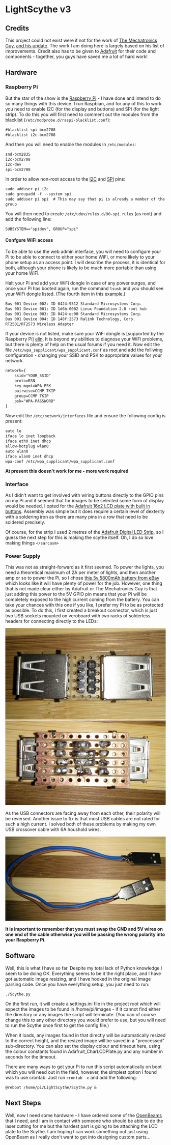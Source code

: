 # LightScythe v3 #
## Credits ##
This project could not exist were it not for the work of [The Mechatronics Guy][mech],
[and his update][mech2].  The work I am doing here is largely based on his list of
improvements.  Credit also has to be given to [Adafruit][adafruit] for their code and
components - together, you guys have saved me a lot of hard work!

## Hardware ##

### Raspberry Pi ###
But the star of the show is the [Raspberry Pi][rpi] - I have done and intend to do so many
things with this device. I run Raspbian, and for any of this to work you need to enable I2C
(for the display and buttons) and SPI (for the light strip).  To do this you will first
need to comment out the modules from the blacklist (`/etc/modprobe.d/raspi-blacklist.conf`):

    #blacklist spi-bcm2708
    #blacklist i2c-bcm2708

And then you will need to enable the modules in `/etc/modules`:

    snd-bcm2835
    i2c-bcm2708
    i2c-dev
    spi-bcm2708

In order to allow non-root access to the [I2C][i2c] and [SPI][spi] pins:

    sudo adduser pi i2c
    sudo groupadd -f --system spi
    sudo adduser pi spi  # This may say that pi is already a member of the group

You will then need to create `/etc/udev/rules.d/90-spi.rules` (as root) and add
the following line:

    SUBSYSTEM=="spidev", GROUP="spi"

#### Confgure WiFi access ####
To be able to use the web admin interface, you will need to configure your Pi to be able
to connect to either your home WiFi, or more likely to your phone setup as an access
point.  I will describe the process, it is identical for both, although your phone is
likely to be much more portable than using your home WiFi.

Halt your Pi and add your WiFi dongle in case of any power surges, and once your Pi has
booted again, run the command `lsusb` and you should see your WiFi dongle listed. (The
fourth item in this example.)

    Bus 001 Device 002: ID 0424:9512 Standard Microsystems Corp.
    Bus 001 Device 001: ID 1d6b:0002 Linux Foundation 2.0 root hub
    Bus 001 Device 003: ID 0424:ec00 Standard Microsystems Corp.
    Bus 001 Device 004: ID 148f:2573 Ralink Technology, Corp. RT2501/RT2573 Wireless Adapter

If your device is not listed, make sure your WiFi dongle is [supported by the Raspberry Pi]
[elin]. It is beyond my abilities to diagnose your WiFi problems, but there is plenty of
help on the usual forums if you need it.  Now edit the file `/etc/wpa_supplicant/wpa_supplicant.conf`
as root and add the folllwing configuration - changing your SSID and PSK to appropriate values
for your network.

    network={
        ssid="YOUR_SSID"
        proto=RSN
        key_mgmt=WPA-PSK
        pairwise=CCMP TKIP
        group=CCMP TKIP
        psk="WPA-PASSWORD"
    }

Now edit the `/etc/network/interfaces` file and ensure the following config is present:

    auto lo
    iface lo inet loopback
    iface eth0 inet dhcp
    allow-hotplug wlan0
    auto wlan0
    iface wlan0 inet dhcp
    wpa-conf /etc/wpa_supplicant/wpa_supplicant.conf

**At present this doesn't work for me - more work required**

### Interface ###
As I didn't want to get involved with wiring buttons directly to the GPIO pins on my Pi
and it seemed that for images to be selected some form of display would be needed, I
opted for the [Adafruit 16x2 LCD plate with built in buttons][ada]. Assembly was simple
but it does require a certain level of dexterity with a soldering iron as there are many
pins in a row that need to be soldered precisely.

Of course, for the strip I used 2 metres of the [Adafruit Digital LED Strip][ada2], so
I guess the next step for this is making the scythe itself. Oh, I do so love making things
`</sarcasm>`

### Power Supply ###
This was not as straight-forward as it first seemed.  To power the lights, you need
a theoretical maximum of 2A per meter of lights, and then another amp or so to power
the Pi, so I chose [this 5v 5800mAh battery from eBay][battery] which looks like it
will have plenty of power for the job.  However, one thing that is not made clear
either by Adafruit or The Mechatronics Guy is that just adding this power to the 5V
GPIO pin means that your Pi will be completely exposed to the high current coming
from the battery.  You can take your chances with this one if you like, I prefer my
Pi to be as protected as possible.  To do this, I first created a breakout connector,
which is just two USB sockets mounted on veroboard with two racks of solderless headers
for connecting directly to the LEDs:

![Top down view of the power breakout](/images/connector-top.jpg?raw=true)
![A view of my not so excellent sodlering skills](/images/connector-bottom.jpg?raw=true)

As the USB connectors are facing away from each other, their polarity will be reversed.
Another issue to fix is that most USB cables are not rated for such a high current. I
solved both of these problems by making my own USB crossover cable with 6A houshold wires.

![My 6A crossover cable](/images/usb-crossover.jpg?raw=true)

**It is important to remember that you must swap the GND and 5V wires on one end of the
cable otherwise you will be passing the wrong polarity into your Raspberry Pi.**

## Software ##
Well, this is what I have so far.  Despite my total lack of Python knowledge I seem
to be doing OK. Everything seems to be it the right place, and I have got automatic
image resizing, and I have hooked in the original image parsing code.  Once you have
everything setup, you just need to run:

    ./Scythe.py

On the first run, it will create a settings.ini file in the project root which will expect
the images to be found in /home/pi/images - if it cannot find either the directory or any
images the script will terminate.  (You can of course change this to any other directory
you would prefer to use, but you will need to run the Scythe once first to get the config
file.)

When it loads, any images found in that directly will be automatically resized to the
correct height, and the resized image will be saved in a "preocessed" sub-directory. You 
can also set the display colour and timeout here, using the colour constants found in 
Adafruit_CharLCDPlate.py and any number in seconds for the timeout.

There are many ways to get your Pi to run this script automatically on boot which you
will need out in the field, however, the simplest option I found was to use crontab. 
Just run `crontab -e` and add the following:

    @reboot /home/pi/LightScythe/Scythe.py &

## Next Steps ##
Well, now I need some hardware - I have ordered some of the [OpenBeams][openbeam] that
I need, and I am in contact with someone who should be able to do the laser cutting
for me but the hardest part is going to be attaching the LCD plate to the Scythe. I
am hoping I can work something out just using OpenBeam as I really don't want to get
into designing custom parts...

[mech]: https://sites.google.com/site/mechatronicsguy/lightscythe
[mech2]: https://sites.google.com/site/mechatronicsguy/lightscythe-v2
[adafruit]: https://learn.adafruit.com/light-painting-with-raspberry-pi
[ada]: https://learn.adafruit.com/adafruit-16x2-character-lcd-plus-keypad-for-raspberry-pi
[ada2]: https://learn.adafruit.com/digital-led-strip
[rpi]: http://www.raspberrypi.org/
[i2c]: http://skpang.co.uk/blog/archives/575
[spi]: http://quick2wire.com/non-root-access-to-spi-on-the-pi/
[openbeam]: http://www.openbeamusa.com/
[battery]: http://www.ebay.co.uk/itm/12V-3800mah-5V-USB-5800mah-DC-Rechargeable-Li-ion-Battery-Pack-with-UK-charger-/171337179921
[elin]: http://elinux.org/RPi_USB_Wi-Fi_Adapters